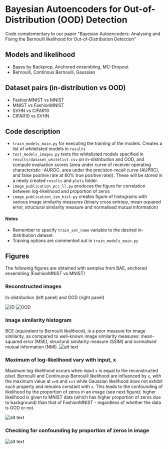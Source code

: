 # Bayesian Autoencoders for Out-of-Distribution (OOD) Detection 
Code complementary to our paper "Bayesian Autoencoders: Analysing and Fixing the Bernoulli likelihood for Out-of-Distribution Detection"

## Models and likelihood
- Bayes by Backprop, Anchored ensembling, MC-Dropout
- Bernoulli, Continous Bernoulli, Gaussian

## Dataset pairs (in-distribution vs OOD)
- FashionMNIST vs MNIST
- MNIST vs FashionMNIST
- SVHN vs CIFAR10
- CIFAR10 vs SVHN

## Code description
- `train_models_main.py` for executing the training of the models. Creates a list of whitelisted models in `results`
- `test_models_images.py` tests the whitelisted models specified in `results/dataset_whitelist.csv` on in-distribution and OOD, and compute evaluation scores (area under curve of receiver operating characteristic -AUROC, area under the precision-recall curve (AUPRC), and false positive rate at 80% true positive rate)). These will be stored in a newly created `results` and `plots` folder
- `image_publication_pcc_ll.py` produces the figure for correlation between log-likelihood and proportion of zeros
- `image_publication_ism_hist.py` creates figure of histograms with various image similarity measures (binary cross entropy, mean-squared error, structural similarity measure and normalised mutual information)

#### Notes
- Remember to specify `train_set_name` variable to the desired in-distribution dataset. 
- Training options are commented out in `train_models_main.py`

## Figures

The following figures are obtained with samples from BAE, anchored ensembling (FashionMNIST vs MNIST)

### Reconstructed images
In-distribution (left panel) and OOD (right panel)

![ID](https://github.com/bangxiangyong/bae-ood-images/blob/master/figures/id-outputs.png "in-distribution") ![OOD](https://github.com/bangxiangyong/bae-ood-images/blob/master/figures/ood-outputs.png "OOD")

### Image similarity histogram
BCE (equivalent to Bernoulli likelihood), is a poor measure for image similarity, as compared to well-known image similarity measures: mean-squared error (MSE), structural similarity measure (SSIM) and normalised mutual information (NMI).
![alt text](https://github.com/bangxiangyong/bae-ood-images/blob/master/figures/ism_hist.png)

### Maximum of log-likelihood vary with input, x

Maximum log-likelihood occurs when input `x` is equal to the reconstructed pixel. Bernoulli and Continuous Bernoulli likelihood are influenced by `x`, with the maximum value at `x=0` and `x=1` while Gaussian likelihood does not exhibit such property and remains constant with `x`. This leads to the confounding of likelihood by the proportion of zeros in an image (see next figure); higher likelihood is given to MNIST data (which has higher proportion of zeros due to background) than that of FashionMNIST - regardless of whether the data is OOD or not.

![alt text](https://github.com/bangxiangyong/bae-ood-images/blob/master/figures/max_ll_all_dist.png)

### Checking for confounding by proportion of zeros in image
![alt text](https://github.com/bangxiangyong/bae-ood-images/blob/master/figures/pcc_ll.png)


